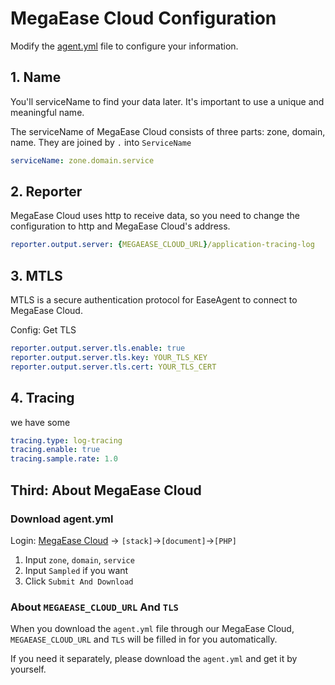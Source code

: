 # MegaEase Cloud Configuration

Modify the [agent.yml](https://github.com/megaease/easeagent-sdk-php/blob/main/doc/agent.yml) file to configure your information.

## 1. Name

You'll serviceName to find your data later. It's important to use a unique and meaningful name.

The serviceName of MegaEase Cloud consists of three parts: zone, domain, name. They are joined by `.` into `ServiceName`

```yaml
serviceName: zone.domain.service
```

## 2. Reporter

MegaEase Cloud uses http to receive data, so you need to change the configuration to http and MegaEase Cloud's address.
```yaml
reporter.output.server: {MEGAEASE_CLOUD_URL}/application-tracing-log
```
## 3. MTLS

MTLS is a secure authentication protocol for EaseAgent to connect to MegaEase Cloud.

Config: Get TLS
```yaml
reporter.output.server.tls.enable: true
reporter.output.server.tls.key: YOUR_TLS_KEY
reporter.output.server.tls.cert: YOUR_TLS_CERT
```

## 4. Tracing
we have some
```yaml
tracing.type: log-tracing
tracing.enable: true
tracing.sample.rate: 1.0
```

## Third: About MegaEase Cloud

### Download agent.yml

Login: [MegaEase Cloud](https://cloud.megaease.com/) -> `[stack]`->`[document]`->`[PHP]`

1. Input `zone`, `domain`, `service`
2. Input `Sampled` if you want
3. Click `Submit And Download`

### About `MEGAEASE_CLOUD_URL` And `TLS`
When you download the `agent.yml` file through our MegaEase Cloud, `MEGAEASE_CLOUD_URL` and `TLS` will be filled in for you automatically.

If you need it separately, please download the `agent.yml` and get it by yourself.